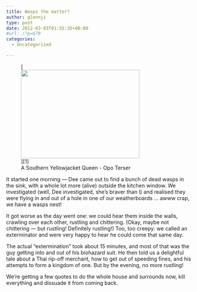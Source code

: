 ```yaml
---
title: Wasps the matter?
author: glennji
type: post
date: 2012-03-03T01:55:35+00:00
#url: /?p=679
categories:
  - Uncategorized

---
```

<figure id="attachment_680" aria-describedby="caption-attachment-680" style="width: 320px" class="wp-caption alignright">[<img class="size-full wp-image-680" title="320px-Face_of_a_Southern_Yellowjacket_Queen_(Vespula_squamosa)" src="/wp-content/uploads/2012/03/320px-Face_of_a_Southern_Yellowjacket_Queen_Vespula_squamosa.jpg" alt="" width="320" height="239" srcset="/wp-content/uploads/2012/03/320px-Face_of_a_Southern_Yellowjacket_Queen_Vespula_squamosa.jpg 320w, /wp-content/uploads/2012/03/320px-Face_of_a_Southern_Yellowjacket_Queen_Vespula_squamosa-300x224.jpg 300w" sizes="(max-width: 320px) 100vw, 320px" />][1]<figcaption id="caption-attachment-680" class="wp-caption-text">A Southern Yellowjacket Queen - Opo Terser</figcaption></figure>
  
It started one morning &#8212; Dee came out to find a bunch of dead wasps in the sink, with a whole lot more (alive) outside the kitchen window. We investigated (well, Dee investigated, she&#8217;s braver than I) and realised they were flying in and out of a hole in one of our weatherboards &#8230; awww crap, we have a wasps nest!
  
It got worse as the day went one: we could hear them inside the walls, crawling over each other, rustling and chittering. (Okay, maybe not chittering &#8212; but rustling! Definitely rustling!) Too, too creepy: we called an exterminator and were very happy to hear he could come that same day.
  
The actual &#8220;extermination&#8221; took about 15 minutes, and most of that was the guy getting into and out of his biohazard suit. He then told us a delightful tale about a Thai rip-off merchant, how to get out of speeding fines, and his attempts to form a kingdom of one. But by the evening, no more rustling!
  
We&#8217;re getting a few quotes to do the whole house and surrounds now, kill everything and dissuade it from coming back.

 [1]: http://en.wikipedia.org/wiki/File:Face_of_a_Southern_Yellowjacket_Queen_%28Vespula_squamosa%29.jpg
